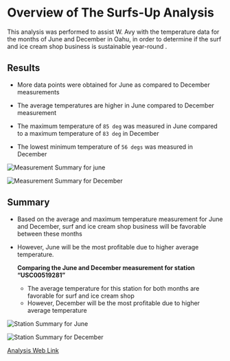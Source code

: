 # Overview of The Surfs-Up Analysis
This analysis was performed to assist W. Avy with the temperature data for the months of June and December in Oahu, in order to determine if the surf and ice cream shop business is sustainable year-round
.
## Results
* More data points were obtained for June as compared to December measurements

* The average temperatures are higher in June compared to December measurement 

* The maximum temperature of `85 deg` was measured in June compared to a maximum temperature of `83 deg` in December

* The lowest minimum temperature of `56 degs` was measured in December 

![Measurement Summary for june](https://github.com/charleside2001/surfs_up/blob/main/Analysis/sum_stat_june.PNG) 

![Measurement Summary for December](https://github.com/charleside2001/surfs_up/blob/main/Analysis/sum_stat_dec.PNG) 

## Summary
* Based on the average and maximum temperature measurement for June and December, surf and ice cream shop business will be favorable between these months

* However, June will be the most profitable due to higher average temperature.
    
    **Comparing the June and December measurement for station “USC00519281”**   
   
    * The average temperature for this station for both months are favorable for surf and ice cream shop
    * However, December will be the most profitable due to higher average temperature    


![Station Summary for June](https://github.com/charleside2001/surfs_up/blob/main/Analysis/sta_sum_stat_june.PNG) 

![Station Summary for December](https://github.com/charleside2001/surfs_up/blob/main/Analysis/sta_sum_stat_dec.PNG) 


[Analysis Web Link](https://github.com/charleside2001/surfs_up)